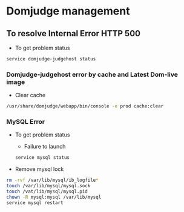 # Domjudge management

## To resolve Internal Error HTTP 500
- To get problem status
```bash
service domjudge-judgehost status
```

### Domjudge-judgehost error by cache and Latest Dom-live image
- Clear cache
```bash
/usr/share/domjudge/webapp/bin/console -e prod cache:clear
```

### MySQL Error
- To get problem status
  - Failure to launch
  ```bash
  service mysql status
  ```

- Remove mysql lock
```bash
rm -rvf /var/lib/mysql/ib_logfile*
touch /var/lib/mysql/mysql.sock
touch /vat/lib/mysql/mysql.pid
chown -R mysql:mysql /var/lib/mysql
service mysql restart
```

